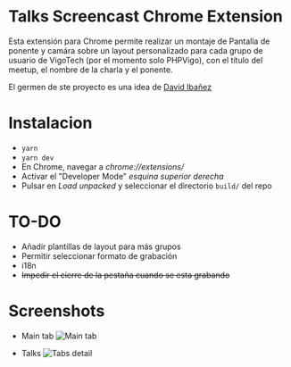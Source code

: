 # Talks Screencast Chrome Extension

Esta extensión para Chrome permite realizar un montaje de Pantalla de ponente y camára sobre un layout personalizado para cada grupo de usuario de VigoTech (por el momento solo PHPVigo), con el título del meetup, el nombre de la charla y el ponente.

El germen de ste proyecto es una idea de [David Ibañez](https://github.com/dibanez)

# Instalacion

- `yarn`
- `yarn dev`
- En Chrome, navegar a _chrome://extensions/_
- Activar el "Developer Mode" _esquina superior derecha_
- Pulsar en _Load unpacked_ y seleccionar el directorio `build/` del repo


# TO-DO
- Añadir plantillas de layout para más grupos
- Permitir seleccionar formato de grabación
- i18n
- ~~Impedir el cierre de la pestaña cuando se esta grabando~~


# Screenshots

* Main tab
![Main tab](https://raw.githubusercontent.com/sergiocarracedo/talks-screencast-chrome-extension/master/github/screenshot01.jpg)

* Talks 
![Tabs detail](https://raw.githubusercontent.com/sergiocarracedo/talks-screencast-chrome-extension/master/github/screenshot02.jpg)

